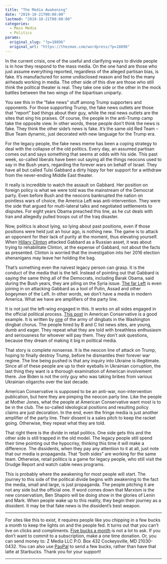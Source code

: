 ```yaml
---
title: "The Media Awakening"
date: "2019-10-21T00:00:00"
lastmod: "2019-10-21T00:00:00"
categories:
  - Mass Media
  - Politics
params:
  original_slug: "?p=18896"
  original_url: "https://thezman.com/wordpress/?p=18896"
---
```


In the current crisis, one of the useful and clarifying ways to divide
people is in how they respond to the mass media. On the one hand are
those who just assume everything reported, regardless of the alleged
partisan bias, is fake. It’s manufactured for some undisclosed reason
and fed to the many airheads working in media. The other side of this
dive are those who still think the political theater is real. They take
one side or the other in the mock battles between the two wings of the
bipartisan uniparty.

You see this in the “fake news” stuff among Trump supporters and
opponents. For those supporting Trump, the fake news outlets are those
that “report” bad things about their guy, while the real news outlets
are the sites that sing his praises. Of course, the people in the
anti-Trump camp take the opposite view. In other words, these people
don’t think the news is fake. They think the other side’s news is fake.
It’s the same old Red Team – Blue Team dynamic, just decorated with new
language for the Trump era.

For the legacy people, the fake news meme has been a coping strategy to
deal with the collapse of the old politics. Every day, an assumed
partisan comes out and says something that seems at odds with his side.
This past week, so-called liberals have been out saying all the things
neocons used to say in the Bush years, regarding the forever wars on
behalf of Israel. They have all but called Tulsi Gabbard a dirty hippy
for her support for a withdraw from the never-ending Middle East
theater.

It really is incredible to watch the assault on Gabbard. Her position on
foreign policy is what we were told was the mainstream of the Democrat
party. Even before Bush and the neocons bankrupted the nation on
pointless wars of choice, the America Left was anti-intervention. They
were the side that argued for multi-lateral talks and negotiated
settlements to disputes. For eight years Obama preached this line, as he
cut deals with Iran and allegedly pulled troops out of the Iraq
disaster.

Now, politics is about lying, so lying about past positions, even if
those positions were held just an hour ago, is nothing new. The game is
to attack an opponent for their lack of purity at the moment, thus
elevating yourself. When
<a href="https://en.wikipedia.org/wiki/Griselda_Blanco"
rel="noopener noreferrer" target="_blank">Hillary Clinton</a> attacked
Gabbard as a Russian asset, it was about trying to rehabilitate Clinton,
at the expense of Gabbard, not about the facts as presented. Clinton is
worried that the investigation into her 2016 election shenanigans may
leave her holding the bag.

That’s something even the naivest legacy person can grasp. It is the
conduct of the media that is the tell. Instead of pointing out that
Gabbard is saying the same thing all of the Democrats, including Barak
Obama, said during the Bush years, they are piling on the Syria issue.
<a
href="https://www.motherjones.com/politics/2019/10/tulsi-gabbard-hillary-clinton-video-feud/"
rel="noopener noreferrer" target="_blank">The far Left</a> is even
joining in on attacking Gabbard as a tool of Putin, Assad and other
bogeymen of the Left. In other words, we don’t have a media in modern
America. What we have are amplifiers of the party line.

It is not just the left-wing engaged in this. It works on all sides
engaged in the official political process. <a
href="https://www.theamericanconservative.com/articles/giuliani-the-consigliere-holding-a-hand-grenade/"
rel="noopener noreferrer" target="_blank">This post</a> in American
Conservative is a good example. It is written by
<a href="https://www.washingtonexaminer.com/author/barbara-boland"
rel="noopener noreferrer" target="_blank">one</a> of the army of
dingbats in the Washington dingbat chorus. The people hired by B and C
list news sites, are young, dumb and eager. They repeat what they are
told with breathless enthusiasm and seriousness for whoever will pay
them. They don’t ask questions, because they dream of making it big in
political media.

That story is complete nonsense. It is the neocon line of attack on
Trump, hoping to finally destroy Trump, before he dismantles their
forever war regime. The line being pushed is that any inquiry into
Ukraine is illegitimate. Since all of these people are up to their
eyeballs in Ukrainian corruption, the last thing they want is a thorough
examination of American involvement there. Joe Biden is not the only guy
who was taking bribes from various Ukrainian oligarchs over the last
decade.

American Conservative is supposed to be an anti-war, non-intervention
publication, but here they are pimping the neocon party line. Like the
people at Mother Jones, what the people at American Conservative want
most is to be in the club. The so-called ideological positions and
resulting policy claims are just decoration. In the end, even the fringe
media is just another amplifier of the party line. Their dissent is a
sales pitch to keep the racket going. Otherwise, they repeat what they
are told.

That right there is the divide in retail politics. One side gets this
and the other side is still trapped in the old model. The legacy people
still spend their time pointing out the hypocrisy, thinking this time it
will make a difference. The dissidents, when they pay any attention to
it at all, just note that our media is propaganda. That “both sides” are
working for the same team. Otherwise, retail politics is a game for
legacy people, who still visit the Drudge Report and watch cable news
programs.

This is probably where the awakening for most people will start. The
journey to this side of the political divide begins with awakening to
the fact the media, small and large, is just propaganda. The people
pitching it are not any side but the official one. If word comes down
that Marxism is the new conservatism, Ben Shapiro will be doing show in
the glories of Lenin and Mark. When people wake up to this reality, they
begin their journey as a dissident. It may be that fake news is the
dissident’s best weapon.

------------------------------------------------------------------------

For sites like this to exist, it requires people like you chipping in a
few bucks a month to keep the lights on and the people fed. It turns out
that you can’t live on clicks and compliments.
<a href="https://www.subscribestar.com/the-z-blog"
rel="noopener noreferrer" target="_blank">Five bucks a month</a> is not
a lot to ask. If you don’t want to commit to a subscription, make a one
time donation. Or, you can send money to: Z Media LLC P.O. Box 432
Cockeysville, MD 21030-0432. You can also use <a
href="https://www.paypal.com/cgi-bin/webscr?cmd=_s-xclick&amp;hosted_button_id=UDAS2Q8JYA6CN&amp;source=url"
rel="noopener noreferrer" target="_blank">PayPal</a> to send a few
bucks, rather than have that latte at Starbucks. Thank you for your
support!

------------------------------------------------------------------------
